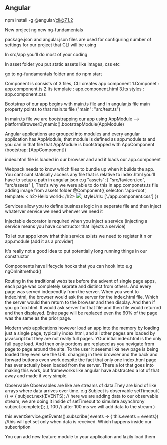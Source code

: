 ## Angular

npm install -g @angular/cli@7.1.2

New project ng new ng-fundamentals

package.json and angular.json files are used for configuring number of settings for our project that CLI will be using

In src/app you'll do most of your coding

In asset folder you put static assets like images, css etc

go to ng-fundamentals folder and do npm start

Component is consists of 3 files, CLI creates app component 1.Componet : app.component.ts 2.Its template : app.component.html 3.Its styles : app.component.css

Bootstrap of our app begins with main.ts file and in angular.js file main property points to that main.ts file ("main": "src/test.ts")

In main.ts file we are bootstrapping our app using AppModule --> platformBrowserDynamic().bootstrapModule(AppModule)

Angular applications are grouped into modules and every angular application has AppModule, that module is defined as app.module.ts and you can in that file that AppModule is bootstrapped with AppComponent (bootstrap: [AppComponent])

index.html file is loaded in our browser and and it loads our app.component

Webpack needs to know which files to bundle up when it builds the app. You cant cant statically access any file that is relative to index.html you'll have to setup a path in angular.json e.g "assets": [ "src/favicon.ico", "src/assets" ], That's why we were able to do this in app.componets.ts file adding image from assets folder @Component({ selector: 'app-root', template: < h2>Hello world< /h2> <img src="/assets/images/basic-shield.png"/>, styleUrls: ['./app.component.css'] })

Services allow you to define business logic in a seperate file and then inject whaterver service we need whenver we need it

Injectable decorator is required when you inject a service (injecting a service means you have constructor that injects a service)

To let our appp know trhat this service exists we need to register it n or app.module (add it as a provider)

It's really not a good idea to put potentially long running things in our constructor

Compoonents have lifecycle hooks that you can hook into e.g ngOnInitmethod()

Routing In the traditional websites before the advent of single page apps, each page was completely seprate and distinct from others. And every page was served independtly from the server. When you went to index.html, the browser would ask the server for the index.html file. Which the server would then return to the browser and then display. And then if you go foo.html. It would ask server for that file and then file would returnrd and then displayed. Enire page will be replaced even the 60% of the page was the same as the prior page.

Modern web applications however load an app into the memory by loading just a single page, typically index.html, and all other pages are loaded by javascript but they are not really full pages. YOur intial index.html is the only full page load. And then only portions are replaced as you nevigate from page to page around the site. To the user it seeems like new page is being loaded they even see the URL changing in their browser and the back and forward buttons even work despite the fact that only one index,html page has ever actually been loaded from the server. There a lot that goes into making this work, but frameworks like angular have abstracted a lot of that away and made it very simple.

Observable Observables are like are streams of data.They are kind of like arrays where data arrives over time. e.g Subject is observable setTimeout( () => { subject.next(EVENTS); // here we are adding data to our observable stream, we are doing it inside of setTimeout to simulate asynchrony subject.complete(); }, 100 // after 100 ms we will add data to the stream )

this.eventService.getEvents().subscribe( events => { this.events = events}) //this will get set only when data is received. Which happens inside our subscription

You can add new feature module to your application and lazily load them
